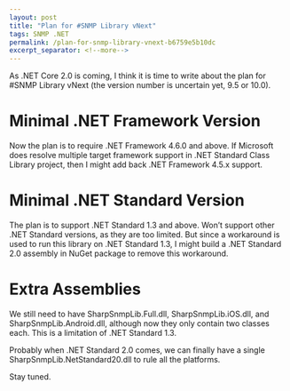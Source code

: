 ```yaml
---
layout: post
title: "Plan for #SNMP Library vNext"
tags: SNMP .NET
permalink: /plan-for-snmp-library-vnext-b6759e5b10dc
excerpt_separator: <!--more-->
---
```


As .NET Core 2.0 is coming, I think it is time to write about the plan for #SNMP Library vNext (the version number is uncertain yet, 9.5 or 10.0).
<!--more-->

# Minimal .NET Framework Version
Now the plan is to require .NET Framework 4.6.0 and above. If Microsoft does resolve multiple target framework support in .NET Standard Class Library project, then I might add back .NET Framework 4.5.x support.

# Minimal .NET Standard Version
The plan is to support .NET Standard 1.3 and above. Won’t support other .NET Standard versions, as they are too limited. But since a workaround is used to run this library on .NET Standard 1.3, I might build a .NET Standard 2.0 assembly in NuGet package to remove this workaround.

# Extra Assemblies
We still need to have SharpSnmpLib.Full.dll, SharpSnmpLib.iOS.dll, and SharpSnmpLib.Android.dll, although now they only contain two classes each. This is a limitation of .NET Standard 1.3.

Probably when .NET Standard 2.0 comes, we can finally have a single SharpSnmpLib.NetStandard20.dll to rule all the platforms.

Stay tuned.